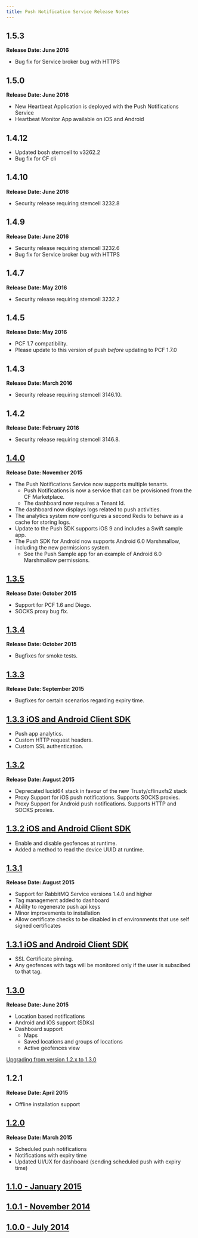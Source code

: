 ```yaml
---
title: Push Notification Service Release Notes
---
```


## 1.5.3

**Release Date: June 2016**

   - Bug fix for Service broker bug with HTTPS


## 1.5.0

**Release Date: June 2016**

   - New Heartbeat Application is deployed with the Push Notifications Service
   - Heartbeat Monitor App available on iOS and Android
	

## 1.4.12

   - Updated bosh stemcell to v3262.2
   - Bug fix for CF cli


## 1.4.10
**Release Date: June 2016**

 - Security release requiring stemcell 3232.8

## 1.4.9
**Release Date: June 2016**

 - Security release requiring stemcell 3232.6
 - Bug fix for Service broker bug with HTTPS

## 1.4.7
**Release Date: May 2016**
 - Security release requiring stemcell 3232.2

## 1.4.5
**Release Date: May 2016**
 - PCF 1.7 compatibility.
 - Please update to this version of push _before_ updating to PCF 1.7.0

## 1.4.3
**Release Date: March 2016**
 - Security release requiring stemcell 3146.10.

## 1.4.2
**Release Date: February 2016**
 - Security release requiring stemcell 3146.8.

## [1.4.0](v1_4_0/release-notes.html)
**Release Date: November 2015**

 - The Push Notifications Service now supports multiple tenants.
   - Push Notifications is now a service that can be provisioned from the CF Marketplace.
   - The dashboard now requires a Tenant Id.
 - The dashboard now displays logs related to push activities.
 - The analytics system now configures a second Redis to behave as a cache for storing logs.
 - Update to the Push SDK supports iOS 9 and includes a Swift sample app.
 - The Push SDK for Android now supports Android 6.0 Marshmallow, including the new permissions system.
   - See the Push Sample app for an example of Android 6.0 Marshmallow permissions.

## [1.3.5](v1_3_5/release-notes.html)
**Release Date: October 2015**

 - Support for PCF 1.6 and Diego.
 - SOCKS proxy bug fix.

## [1.3.4](v1_3_4/release-notes.html)
**Release Date: October 2015**

 - Bugfixes for smoke tests.

## [1.3.3](v1_3_3/release-notes.html)
**Release Date: September 2015**

 - Bugfixes for certain scenarios regarding expiry time.

## [1.3.3 iOS and Android Client SDK](v1_3_3/sdk-release-notes.html)

- Push app analytics.
- Custom HTTP request headers.
- Custom SSL authentication.

## [1.3.2](v1_3_2/release-notes.html)
**Release Date: August 2015**

 - Deprecated lucid64 stack in favour of the new Trusty/cflinuxfs2 stack
 - Proxy Support for iOS push notifications.  Supports SOCKS proxies.
 - Proxy Support for Android push notifications.  Supports HTTP and SOCKS proxies.

## [1.3.2 iOS and Android Client SDK](v1_3_2/sdk-release-notes.html)

- Enable and disable geofences at runtime.
- Added a method to read the device UUID at runtime.

## [1.3.1](v1_3_1/release-notes.html)
**Release Date: August 2015**

  - Support for RabbitMQ Service versions 1.4.0 and higher
  - Tag management added to dashboard
  - Ability to regenerate push api keys
  - Minor improvements to installation
  - Allow certificate checks to be disabled in cf environments that use self signed certificates

## [1.3.1 iOS and Android Client SDK](v1_3_1/sdk-release-notes.html)

- SSL Certificate pinning.
- Any geofences with tags will be monitored only if the user is subscibed to that tag.

## [1.3.0](v1_3/release-notes.html)
**Release Date: June 2015**

- Location based notifications
- Android and iOS support (SDKs)
- Dashboard support
	- Maps
	- Saved locations and groups of locations
	- Active geofences view

[Upgrading from version 1.2.x to 1.3.0](v1_3/release-notes.html)

## 1.2.1 ##
**Release Date: April 2015**

- Offline installation support

## [1.2.0](v1_2/release-notes.html) ##
**Release Date: March 2015**

- Scheduled push notifications
- Notifications with expiry time
- Updated UI/UX for dashboard (sending scheduled push with expiry time)

## [1.1.0 - January 2015](v1_1/release-notes.html) ##

## [1.0.1 - November 2014](v1_0_1/release-notes.html) ##

## [1.0.0 - July 2014](v1_0/release-notes.html) ##
